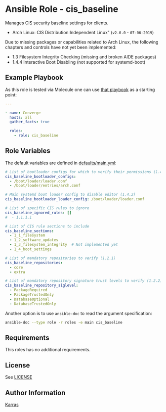 # Ansible Role - cis\_baseline

Manages CIS security baseline settings for clients.

* Arch Linux: CIS Distribution Independent Linux" (`v2.0.0` - `07-06-2019`)

Due to missing packages or capabilities related to Arch Linux, the following
chapters and controls have not yet been implemented:

* 1.3 Filesystem Integrity Checking (missing and broken AIDE packages)
* 1.4.4 Interactive Boot Disabling (not supported for systemd-boot)

## Example Playbook

As this role is tested via Molecule one can use [that
playbook](./molecule/default/converge.yml) as a starting point:

```yaml
---

- name: Converge
  hosts: all
  gather_facts: true

  roles:
    - role: cis_baseline
```

## Role Variables

The default variables are defined in [defaults/main.yml](./defaults/main.yml):

```yaml
# List of bootloader configs for which to verify their permissions (1.4.1)
cis_baseline_bootloader_configs:
  - /boot/loader/loader.conf
  - /boot/loader/entries/arch.conf

# Main systemd boot loader config to disable editor (1.4.2)
cis_baseline_bootloader_loader_config: /boot/loader/loader.conf

# List of specific CIS rules to ignore
cis_baseline_ignored_rules: []
#  - 1.1.1.1

# List of CIS rule sections to include
cis_baseline_sections:
  - 1_1_filesystem
  - 1_2_software_updates
  - 1_3_filesystem_integrity  # Not implemented yet
  - 1_4_boot_settings

# List of mandatory repositories to verify (1.2.1)
cis_baseline_repositories:
  - core
  - extra

# List of mandatory repository signature trust levels to verify (1.2.2)
cis_baseline_repository_siglevel:
  - PackageRequired
  - PackageTrustedOnly
  - DatabaseOptional
  - DatabaseTrustedOnly
```

Another option is to use `ansible-doc` to read the argument specification:

```sh
ansible-doc --type role -r roles -e main cis_baseline
```

## Requirements

This roles has no additional requirements.

## License

See [LICENSE](./LICENSE)

## Author Information

[Karras](https://github.com/karras)
